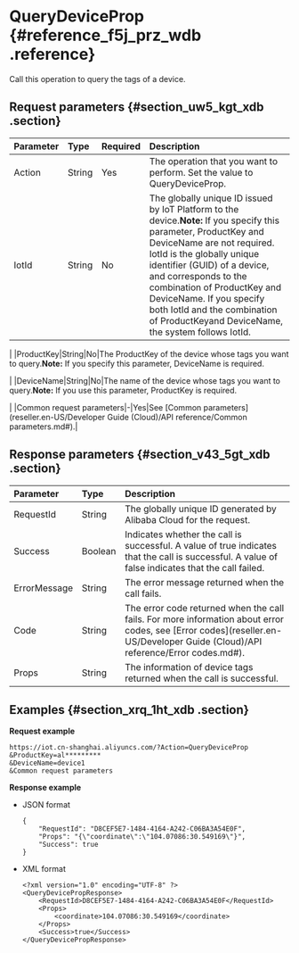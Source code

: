 # QueryDeviceProp {#reference_f5j_prz_wdb .reference}

Call this operation to query the tags of a device.

## Request parameters {#section_uw5_kgt_xdb .section}

|Parameter|Type|Required|Description|
|:--------|:---|:-------|:----------|
|Action|String|Yes|The operation that you want to perform. Set the value to QueryDeviceProp.|
|IotId|String|No|The globally unique ID issued by IoT Platform to the device.**Note:** If you specify this parameter, ProductKey and DeviceName are not required. IotId is the globally unique identifier \(GUID\) of a device, and corresponds to the combination of ProductKey and DeviceName. If you specify both IotId and the combination of ProductKeyand DeviceName, the system follows IotId.

|
|ProductKey|String|No|The ProductKey of the device whose tags you want to query.**Note:** If you specify this parameter, DeviceName is required.

|
|DeviceName|String|No|The name of the device whose tags you want to query.**Note:** If you use this parameter, ProductKey is required.

|
|Common request parameters|-|Yes|See [Common parameters](reseller.en-US/Developer Guide (Cloud)/API reference/Common parameters.md#).|

## Response parameters {#section_v43_5gt_xdb .section}

|Parameter|Type|Description|
|:--------|:---|:----------|
|RequestId|String|The globally unique ID generated by Alibaba Cloud for the request.|
|Success|Boolean|Indicates whether the call is successful. A value of true indicates that the call is successful. A value of false indicates that the call failed.|
|ErrorMessage|String|The error message returned when the call fails.|
|Code|String|The error code returned when the call fails. For more information about error codes, see [Error codes](reseller.en-US/Developer Guide (Cloud)/API reference/Error codes.md#).|
|Props|String|The information of device tags returned when the call is successful.|

## Examples {#section_xrq_1ht_xdb .section}

**Request example**

```
https://iot.cn-shanghai.aliyuncs.com/?Action=QueryDeviceProp
&ProductKey=al*********
&DeviceName=device1
&Common request parameters
```

**Response example**

-   JSON format

    ```
    {
    	"RequestId": "D8CEF5E7-1484-4164-A242-C06BA3A54E0F",
    	"Props": "{\"coordinate\":\"104.07086:30.549169\"}",
    	"Success": true
    }
    ```

-   XML format

    ```
    <?xml version="1.0" encoding="UTF-8" ?>
    <QueryDevicePropResponse>
        <RequestId>D8CEF5E7-1484-4164-A242-C06BA3A54E0F</RequestId>
        <Props>
            <coordinate>104.07086:30.549169</coordinate>
        </Props>
        <Success>true</Success>
    </QueryDevicePropResponse>
    ```


